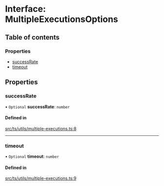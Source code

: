 # Interface: MultipleExecutionsOptions

## Table of contents

### Properties

- [successRate](MultipleExecutionsOptions.md#successrate)
- [timeout](MultipleExecutionsOptions.md#timeout)

## Properties

### successRate

• `Optional` **successRate**: `number`

#### Defined in

[src/ts/utils/multiple-executions.ts:8](https://gitlab.com/i3-market/code/wp3/t3.2/i3m-wallet-monorepo/-/blob/da37148/packages/base-wallet/src/ts/utils/multiple-executions.ts#L8)

___

### timeout

• `Optional` **timeout**: `number`

#### Defined in

[src/ts/utils/multiple-executions.ts:9](https://gitlab.com/i3-market/code/wp3/t3.2/i3m-wallet-monorepo/-/blob/da37148/packages/base-wallet/src/ts/utils/multiple-executions.ts#L9)
